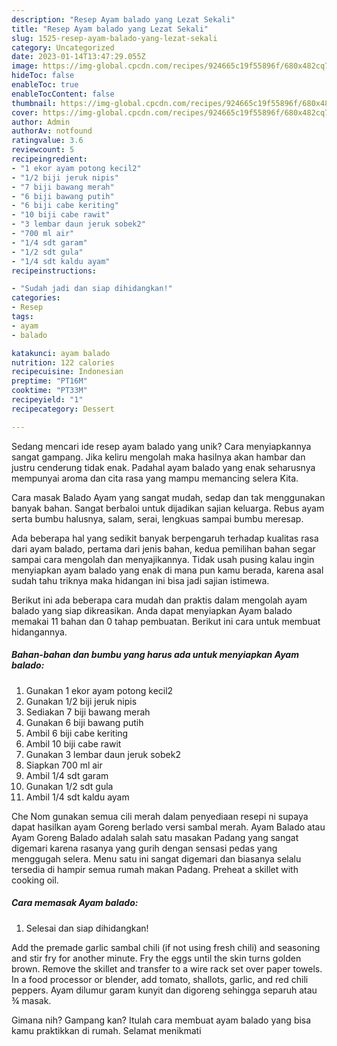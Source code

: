 ```yaml
---
description: "Resep Ayam balado yang Lezat Sekali"
title: "Resep Ayam balado yang Lezat Sekali"
slug: 1525-resep-ayam-balado-yang-lezat-sekali
category: Uncategorized
date: 2023-01-14T13:47:29.055Z
image: https://img-global.cpcdn.com/recipes/924665c19f55896f/680x482cq70/ayam-balado-foto-resep-utama.jpg
hideToc: false
enableToc: true
enableTocContent: false
thumbnail: https://img-global.cpcdn.com/recipes/924665c19f55896f/680x482cq70/ayam-balado-foto-resep-utama.jpg
cover: https://img-global.cpcdn.com/recipes/924665c19f55896f/680x482cq70/ayam-balado-foto-resep-utama.jpg
author: Admin
authorAv: notfound
ratingvalue: 3.6
reviewcount: 5
recipeingredient:
- "1 ekor ayam potong kecil2"
- "1/2 biji jeruk nipis"
- "7 biji bawang merah"
- "6 biji bawang putih"
- "6 biji cabe keriting"
- "10 biji cabe rawit"
- "3 lembar daun jeruk sobek2"
- "700 ml air"
- "1/4 sdt garam"
- "1/2 sdt gula"
- "1/4 sdt kaldu ayam"
recipeinstructions:

- "Sudah jadi dan siap dihidangkan!"
categories:
- Resep
tags:
- ayam
- balado

katakunci: ayam balado 
nutrition: 122 calories
recipecuisine: Indonesian
preptime: "PT16M"
cooktime: "PT33M"
recipeyield: "1"
recipecategory: Dessert

---
```





Sedang mencari ide resep ayam balado yang unik? Cara menyiapkannya sangat gampang. Jika keliru mengolah maka hasilnya akan hambar dan justru cenderung tidak enak. Padahal ayam balado yang enak seharusnya mempunyai aroma dan cita rasa yang mampu memancing selera Kita.





Cara masak Balado Ayam yang sangat mudah, sedap dan tak menggunakan banyak bahan. Sangat berbaloi untuk dijadikan sajian keluarga. Rebus ayam serta bumbu halusnya, salam, serai, lengkuas sampai bumbu meresap.

Ada beberapa hal yang sedikit banyak berpengaruh terhadap kualitas rasa dari ayam balado, pertama dari jenis bahan, kedua pemilihan bahan segar sampai cara mengolah dan menyajikannya. Tidak usah pusing kalau ingin menyiapkan ayam balado yang enak di mana pun kamu berada, karena asal sudah tahu triknya maka hidangan ini bisa jadi sajian istimewa.






Berikut ini ada beberapa cara mudah dan praktis dalam mengolah ayam balado yang siap dikreasikan. Anda dapat menyiapkan Ayam balado memakai 11 bahan dan 0 tahap pembuatan. Berikut ini cara untuk membuat hidangannya.

<!--inarticleads1-->

##### Bahan-bahan dan bumbu yang harus ada untuk menyiapkan Ayam balado:

1. Gunakan 1 ekor ayam potong kecil2
1. Gunakan 1/2 biji jeruk nipis
1. Sediakan 7 biji bawang merah
1. Gunakan 6 biji bawang putih
1. Ambil 6 biji cabe keriting
1. Ambil 10 biji cabe rawit
1. Gunakan 3 lembar daun jeruk sobek2
1. Siapkan 700 ml air
1. Ambil 1/4 sdt garam
1. Gunakan 1/2 sdt gula
1. Ambil 1/4 sdt kaldu ayam


Che Nom gunakan semua cili merah dalam penyediaan resepi ni supaya dapat hasilkan ayam Goreng berlado versi sambal merah. Ayam Balado atau Ayam Goreng Balado adalah salah satu masakan Padang yang sangat digemari karena rasanya yang gurih dengan sensasi pedas yang menggugah selera. Menu satu ini sangat digemari dan biasanya selalu tersedia di hampir semua rumah makan Padang. Preheat a skillet with cooking oil. 

<!--inarticleads2-->

##### Cara memasak Ayam balado:


1. Selesai dan siap dihidangkan!

Add the premade garlic sambal chili (if not using fresh chili) and seasoning and stir fry for another minute. Fry the eggs until the skin turns golden brown. Remove the skillet and transfer to a wire rack set over paper towels. In a food processor or blender, add tomato, shallots, garlic, and red chili peppers. Ayam dilumur garam kunyit dan digoreng sehingga separuh atau ¾ masak. 

Gimana nih? Gampang kan? Itulah cara membuat ayam balado yang bisa kamu praktikkan di rumah. Selamat menikmati
